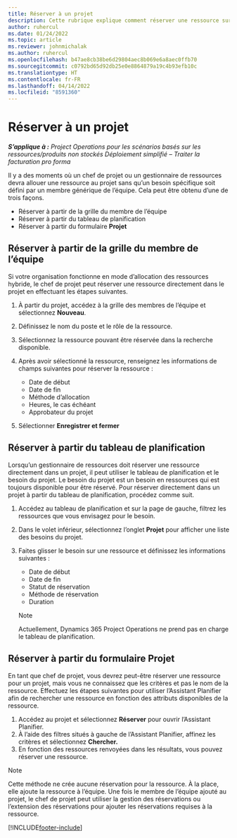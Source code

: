```yaml
---
title: Réserver à un projet
description: Cette rubrique explique comment réserver une ressource sur un projet.
author: ruhercul
ms.date: 01/24/2022
ms.topic: article
ms.reviewer: johnmichalak
ms.author: ruhercul
ms.openlocfilehash: b47ae8cb38be6d29804aec8b069e6a8aec0ffb70
ms.sourcegitcommit: c0792bd65d92db25e0e8864879a19c4b93efb10c
ms.translationtype: HT
ms.contentlocale: fr-FR
ms.lasthandoff: 04/14/2022
ms.locfileid: "8591360"
---
```

# <a name="book-to-a-project"></a>Réserver à un projet

_**S’applique à :** Project Operations pour les scénarios basés sur les ressources/produits non stockés Déploiement simplifié – Traiter la facturation pro forma_

Il y a des moments où un chef de projet ou un gestionnaire de ressources devra allouer une ressource au projet sans qu’un besoin spécifique soit défini par un membre générique de l’équipe. Cela peut être obtenu d’une de trois façons.

- Réserver à partir de la grille du membre de l’équipe
- Réserver à partir du tableau de planification
- Réserver à partir du formulaire **Projet**

## <a name="book-from-the-team-member-grid"></a>Réserver à partir de la grille du membre de l’équipe

Si votre organisation fonctionne en mode d’allocation des ressources hybride, le chef de projet peut réserver une ressource directement dans le projet en effectuant les étapes suivantes.

1. À partir du projet, accédez à la grille des membres de l’équipe et sélectionnez **Nouveau**.
2. Définissez le nom du poste et le rôle de la ressource.
3. Sélectionnez la ressource pouvant être réservée dans la recherche disponible.
4. Après avoir sélectionné la ressource, renseignez les informations de champs suivantes pour réserver la ressource :

    - Date de début
    - Date de fin
    - Méthode d’allocation
    - Heures, le cas échéant
    - Approbateur du projet

6. Sélectionner **Enregistrer et fermer**

## <a name="book-from-the-schedule-board"></a>Réserver à partir du tableau de planification

Lorsqu’un gestionnaire de ressources doit réserver une ressource directement dans un projet, il peut utiliser le tableau de planification et le besoin du projet. Le besoin du projet est un besoin en ressources qui est toujours disponible pour être réservé. Pour réserver directement dans un projet à partir du tableau de planification, procédez comme suit.

1. Accédez au tableau de planification et sur la page de gauche, filtrez les ressources que vous envisagez pour le besoin.
2. Dans le volet inférieur, sélectionnez l’onglet **Projet** pour afficher une liste des besoins du projet.
3. Faites glisser le besoin sur une ressource et définissez les informations suivantes :

    - Date de début
    - Date de fin
    - Statut de réservation
    - Méthode de réservation
    - Duration
   
   > [!NOTE]
   > Actuellement, Dynamics 365 Project Operations ne prend pas en charge le tableau de planification.   

## <a name="book-from-the-project-form"></a>Réserver à partir du formulaire Projet

En tant que chef de projet, vous devrez peut-être réserver une ressource pour un projet, mais vous ne connaissez que les critères et pas le nom de la ressource. Effectuez les étapes suivantes pour utiliser l’Assistant Planifier afin de rechercher une ressource en fonction des attributs disponibles de la ressource. 

1. Accédez au projet et sélectionnez **Réserver** pour ouvrir l’Assistant Planifier.
2. À l’aide des filtres situés à gauche de l’Assistant Planifier, affinez les critères et sélectionnez **Chercher.**
3. En fonction des ressources renvoyées dans les résultats, vous pouvez réserver une ressource.

> [!NOTE]
> Cette méthode ne crée aucune réservation pour la ressource. À la place, elle ajoute la ressource à l’équipe. Une fois le membre de l’équipe ajouté au projet, le chef de projet peut utiliser la gestion des réservations ou l’extension des réservations pour ajouter les réservations requises à la ressource.


[!INCLUDE[footer-include](../includes/footer-banner.md)]

